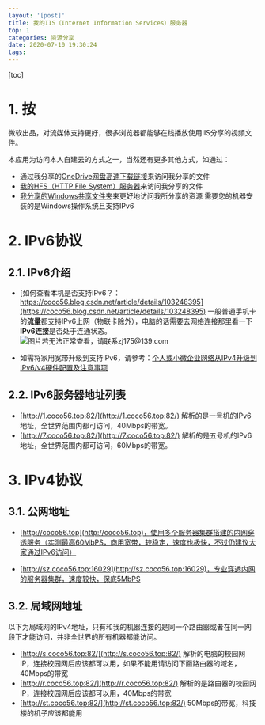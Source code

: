 ```yaml
---
layout: '[post]'
title: 我的IIS（Internet Information Services）服务器
top: 1
categories: 资源分享
date: 2020-07-10 19:30:24
tags:
---
```


[toc]

# 1. 按

微软出品，对流媒体支持更好，很多浏览器都能够在线播放使用IIS分享的视频文件。

本应用为访问本人自建云的方式之一，当然还有更多其他方式，如通过：
* 通过我分享的[OneDrive网盘高速下载链接](https://www.cnblogs.com/coco56/p/11223189.html)来访问我分享的文件
* [我的HFS（HTTP File System）服务器](https://www.cnblogs.com/coco56/p/13280891.html)来访问我分享的文件
* [我分享的Windows共享文件夹](https://coco56.blog.csdn.net/article/details/105914768)来更好地访问我所分享的资源
需要您的机器安装的是Windows操作系统且支持IPv6

# 2. IPv6协议

## 2.1. IPv6介绍

* [如何查看本机是否支持IPv6？：https://coco56.blog.csdn.net/article/details/103248395](https://coco56.blog.csdn.net/article/details/103248395)
一般普通手机卡的**流量**都支持IPv6上网（物联卡除外），电脑的话需要去网络连接那里看一下**IPv6连接**是否处于连通状态。
![图片若无法正常查看，请联系zj175@139.com](https://img-blog.csdnimg.cn/20200203182510793.png?x-oss-process=image/watermark,type_ZmFuZ3poZW5naGVpdGk,shadow_10,text_aHR0cHM6Ly9jb2NvNTYuYmxvZy5jc2RuLm5ldA==,size_16,color_FFFFFF,t_70)

* 如需将家用宽带升级到支持IPv6，请参考：[个人或小微企业网络从IPv4升级到IPv6/v4硬件配置及注意事项](https://coco56.blog.csdn.net/article/details/105417342)

## 2.2. IPv6服务器地址列表

* [http://1.coco56.top:82/](http://1.coco56.top:82/)
解析的是一号机的IPv6地址，全世界范围内都可访问，40Mbps的带宽。
* [http://7.coco56.top:82/](http://7.coco56.top:82/)
解析的是五号机的IPv6地址，全世界范围内都可访问，60Mbps的带宽。

# 3. IPv4协议

## 3.1. 公网地址

* [http://coco56.top](http://coco56.top)，使用多个服务器集群搭建的内网穿透服务（实测最高60MbPS，商用宽带，较稳定，速度也极快，不过仍建议大家通过IPv6访问）
<!-- 穿透内网的服务器已挂，推荐使用IPv6 -->
* [http://sz.coco56.top:16029](http://sz.coco56.top:16029)，专业穿透内网的服务器集群，速度较快，保底5MbPS
<!-- * [http://sz2.coco56.top:10726](http://sz2.coco56.top:10726)，专业穿透内网的服务器集群，速度较快，保底5MbPS
  对流媒体支持更好，使用很多浏览器都支持在线播放视频。 -->

## 3.2. 局域网地址

以下为局域网的IPv4地址，只有和我的机器连接的是同一个路由器或者在同一网段下才能访问，并非全世界的所有机器都能访问。

* [http://s.coco56.top:82/](http://s.coco56.top:82/)
解析的电脑的校园网IP，连接校园网后应该都可以用，如果不能用请访问下面路由器的域名，40Mbps的带宽
* [http://r.coco56.top:82/](http://r.coco56.top:82/)
解析的是路由器的校园网IP，连接校园网后应该都可以用，40Mbps的带宽
* [http://st.coco56.top:82/](http://st.coco56.top:82/)
50Mbps的带宽，科技楼的机子应该都能用
